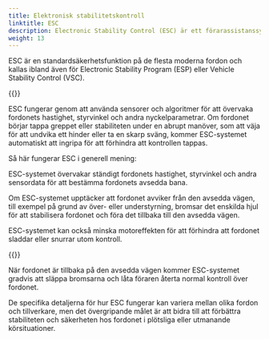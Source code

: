 ```yaml
---
title: Elektronisk stabilitetskontroll
linktitle: ESC
description: Electronic Stability Control (ESC) är ett förarassistanssystem utformat för att förbättra stabiliteten och hanteringen av ett fordon under skarpa manövrar eller hala vägförhållanden.
weight: 13
---
```

<!-- markdownlint-disable MD033 -->
ESC är en standardsäkerhetsfunktion på de flesta moderna fordon och kallas ibland även för Electronic Stability Program (ESP) eller Vehicle Stability Control (VSC).

{{<evkxdisplayaddarticle />}}

ESC fungerar genom att använda sensorer och algoritmer för att övervaka fordonets hastighet, styrvinkel och andra nyckelparametrar. Om fordonet börjar tappa greppet eller stabiliteten under en abrupt manöver, som att väja för att undvika ett hinder eller ta en skarp sväng, kommer ESC-systemet automatiskt att ingripa för att förhindra att kontrollen tappas.

Så här fungerar ESC i generell mening:

ESC-systemet övervakar ständigt fordonets hastighet, styrvinkel och andra sensordata för att bestämma fordonets avsedda bana.

Om ESC-systemet upptäcker att fordonet avviker från den avsedda vägen, till exempel på grund av över- eller understyrning, bromsar det enskilda hjul för att stabilisera fordonet och föra det tillbaka till den avsedda vägen.

ESC-systemet kan också minska motoreffekten för att förhindra att fordonet sladdar eller snurrar utom kontroll.

{{<evkxdisplayaddarticle />}}

När fordonet är tillbaka på den avsedda vägen kommer ESC-systemet gradvis att släppa bromsarna och låta föraren återta normal kontroll över fordonet.

De specifika detaljerna för hur ESC fungerar kan variera mellan olika fordon och tillverkare, men det övergripande målet är att bidra till att förbättra stabiliteten och säkerheten hos fordonet i plötsliga eller utmanande körsituationer.